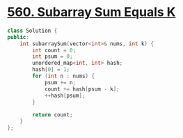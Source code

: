 # [560. Subarray Sum Equals K](https://leetcode.com/problems/subarray-sum-equals-k/)

```c++
class Solution {
public:
    int subarraySum(vector<int>& nums, int k) {
        int count = 0;
        int psum = 0;
        unordered_map<int, int> hash;
        hash[0] = 1;
        for (int n : nums) {
            psum += n;
            count += hash[psum - k];
            ++hash[psum];
        }
        
        return count;
    }
};
```